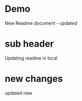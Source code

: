 # Demo

New Readme document - updated

# sub header
Updating readme in local

# new changes
updated new